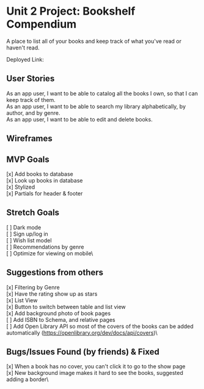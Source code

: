 # Unit 2 Project: Bookshelf Compendium

A place to list all of your books and keep track of what you've read or haven't read.

Deployed Link: <TO BE ADDED>

## User Stories
As an app user, I want to be able to catalog all the books I own, so that I can keep track of them.\
As an app user, I want to be able to search my library alphabetically, by author, and by genre.\
As an app user, I want to be able to edit and delete books.
  
## Wireframes

## MVP Goals
[x] Add books to database\
[x] Look up books in database\
[x] Stylized\
[x] Partials for header & footer

## Stretch Goals
[ ] Dark mode\
[ ] Sign up/log in\
[ ] Wish list model\
[ ] Recommendations by genre\
[ ] Optimize for viewing on mobile\
  
## Suggestions from others
[x] Filtering by Genre\
[x] Have the rating show up as stars\
[x] List View\
[x] Button to switch between table and list view\
[x] Add background photo of book pages\
[ ] Add ISBN to Schema, and relative pages\
[ ] Add Open Library API so most of the covers of the books can be added automatically (https://openlibrary.org/dev/docs/api/covers)\

## Bugs/Issues Found (by friends) & Fixed
[x] When a book has no cover, you can't click it to go to the show page\
[x] New background image makes it hard to see the books, suggested adding a border\